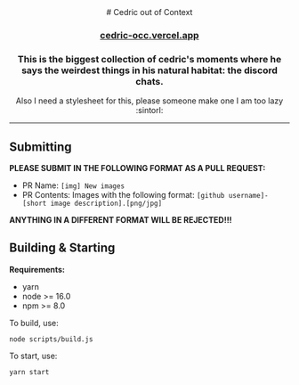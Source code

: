 <center>
# Cedric out of Context

### [cedric-occ.vercel.app](https://cedric-ooc.vercel.app/)
### This is the biggest collection of cedric's moments where he says the weirdest things in his natural habitat: the discord chats.

Also I need a stylesheet for this, please someone make one I am too lazy :sintorl:
</center>

---

## Submitting

**PLEASE SUBMIT IN THE FOLLOWING FORMAT AS A PULL REQUEST:**

- PR Name: `[img] New images`
- PR Contents: Images with the following format: `[github username]-[short image description].[png/jpg]`

**ANYTHING IN A DIFFERENT FORMAT WILL BE REJECTED!!!**

## Building & Starting

**Requirements:**

- yarn
- node >= 16.0
- npm >= 8.0

To build, use:

```
node scripts/build.js
```

To start, use:

```
yarn start
```
